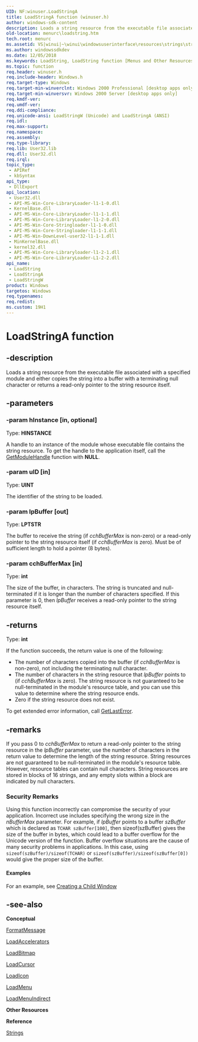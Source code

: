 ```yaml
---
UID: NF:winuser.LoadStringA
title: LoadStringA function (winuser.h)
author: windows-sdk-content
description: Loads a string resource from the executable file associated with a specified module, copies the string into a buffer, and appends a terminating null character.
old-location: menurc\loadstring.htm
tech.root: menurc
ms.assetid: VS|winui|~\winui\windowsuserinterface\resources\strings\stringreference\stringfunctions\loadstring.htm
ms.author: windowssdkdev
ms.date: 12/05/2018
ms.keywords: LoadString, LoadString function [Menus and Other Resources], LoadStringA, LoadStringW, _win32_LoadString, _win32_loadstring_cpp, menurc.loadstring, winui._win32_loadstring, winuser/LoadString, winuser/LoadStringA, winuser/LoadStringW
ms.topic: function
req.header: winuser.h
req.include-header: Windows.h
req.target-type: Windows
req.target-min-winverclnt: Windows 2000 Professional [desktop apps only]
req.target-min-winversvr: Windows 2000 Server [desktop apps only]
req.kmdf-ver: 
req.umdf-ver: 
req.ddi-compliance: 
req.unicode-ansi: LoadStringW (Unicode) and LoadStringA (ANSI)
req.idl: 
req.max-support: 
req.namespace: 
req.assembly: 
req.type-library: 
req.lib: User32.lib
req.dll: User32.dll
req.irql: 
topic_type:
 - APIRef
 - kbSyntax
api_type:
 - DllExport
api_location:
 - User32.dll
 - API-MS-Win-Core-LibraryLoader-l1-1-0.dll
 - KernelBase.dll
 - API-MS-Win-Core-LibraryLoader-l1-1-1.dll
 - API-MS-Win-Core-LibraryLoader-l1-2-0.dll
 - API-MS-Win-Core-Stringloader-l1-1-0.dll
 - API-MS-Win-Core-Stringloader-l1-1-1.dll
 - API-MS-Win-DownLevel-user32-l1-1-1.dll
 - MinKernelBase.dll
 - kernel32.dll
 - API-MS-Win-Core-Libraryloader-l1-2-1.dll
 - API-MS-Win-Core-LibraryLoader-L1-2-2.dll
api_name:
 - LoadString
 - LoadStringA
 - LoadStringW
product: Windows
targetos: Windows
req.typenames: 
req.redist: 
ms.custom: 19H1
---
```


# LoadStringA function


## -description


Loads a string resource from the executable file associated with a specified module and either copies the string into a buffer with a terminating null character or returns a read-only pointer to the string resource itself.


## -parameters




### -param hInstance [in, optional]

Type: <b>HINSTANCE</b>

A handle to an instance of the module whose executable file contains the string resource. To get the handle to the application itself, call the <a href="https://docs.microsoft.com/windows/desktop/api/libloaderapi/nf-libloaderapi-getmodulehandlea">GetModuleHandle</a> function with <b>NULL</b>.


### -param uID [in]

Type: <b>UINT</b>

The identifier of the string to be loaded.


### -param lpBuffer [out]

Type: <b>LPTSTR</b>

The buffer to receive the string (if *cchBufferMax* is non-zero) or a read-only pointer to the string resource itself (if *cchBufferMax* is zero). Must be of sufficient length to hold a pointer (8 bytes).


### -param cchBufferMax [in]

Type: <b>int</b>

The size of the buffer, in characters. The string is truncated and null-terminated if it is longer than the number of characters specified. If this parameter is 0, then <i>lpBuffer</i> receives a read-only pointer to the string resource itself.


## -returns



Type: <b>int</b>

If the function succeeds, the return value is one of the following:

- The number of characters copied into the buffer (if *cchBufferMax* is non-zero), not including the terminating null character.
- The number of characters in the string resource that *lpBuffer* points to (if *cchBufferMax* is zero). The string resource is not guaranteed to be null-terminated in the module's resource table, and you can use this value to determine where the string resource ends.
- Zero if the string resource does not exist. 
 
To get extended error information, call <a href="https://docs.microsoft.com/windows/desktop/api/errhandlingapi/nf-errhandlingapi-getlasterror">GetLastError</a>.


## -remarks

If you pass 0 to *cchBufferMax* to return a read-only pointer to the string resource in the *lpBuffer* parameter, use the number of characters in the return value to determine the length of the string resource. String resources are not guaranteed to be null-terminated in the module's resource table. However, resource tables can contain null characters. String resources are stored in blocks of 16 strings, and any empty slots within a block are indicated by null characters. 

<h3><a id="Security_Remarks"></a><a id="security_remarks"></a><a id="SECURITY_REMARKS"></a>Security Remarks</h3>
Using this function incorrectly can compromise the security of your application. Incorrect use includes specifying the wrong size in the <i>nBufferMax</i> parameter. For example, if <i>lpBuffer</i> points to a buffer <i>szBuffer</i> which is declared as <code>TCHAR szBuffer[100]</code>, then sizeof(szBuffer) gives the size of the buffer in bytes, which could lead to a buffer overflow for the Unicode version of the function. Buffer overflow situations are the cause of many security problems in applications. In this case, using <code>sizeof(szBuffer)/sizeof(TCHAR)</code> or <code>sizeof(szBuffer)/sizeof(szBuffer[0])</code> would give the proper size of the buffer.


#### Examples

For an example, see <a href="https://docs.microsoft.com/windows/desktop/winmsg/using-the-multiple-document-interface">Creating a Child Window</a>

<div class="code"></div>



## -see-also




<b>Conceptual</b>



<a href="https://docs.microsoft.com/windows/desktop/api/winbase/nf-winbase-formatmessage">FormatMessage</a>



<a href="https://docs.microsoft.com/windows/desktop/api/winuser/nf-winuser-loadacceleratorsa">LoadAccelerators</a>



<a href="https://docs.microsoft.com/windows/desktop/api/winuser/nf-winuser-loadbitmapa">LoadBitmap</a>



<a href="https://docs.microsoft.com/windows/desktop/api/winuser/nf-winuser-loadcursora">LoadCursor</a>



<a href="https://docs.microsoft.com/windows/desktop/api/winuser/nf-winuser-loadicona">LoadIcon</a>



<a href="https://docs.microsoft.com/windows/desktop/api/winuser/nf-winuser-loadmenua">LoadMenu</a>



<a href="https://docs.microsoft.com/windows/desktop/api/winuser/nf-winuser-loadmenuindirecta">LoadMenuIndirect</a>



<b>Other Resources</b>



<b>Reference</b>



<a href="https://docs.microsoft.com/windows/desktop/menurc/strings">Strings</a>
 

 


